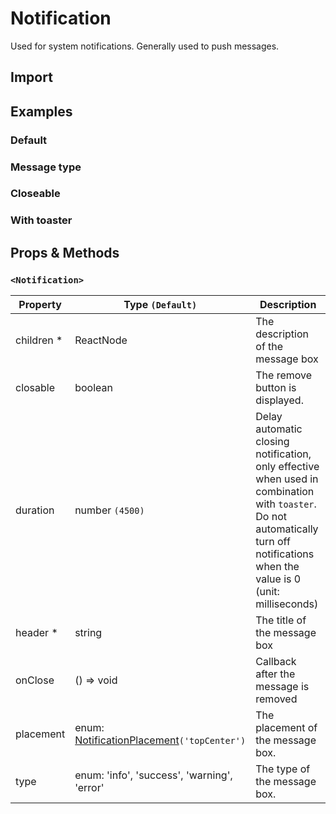 # Notification

Used for system notifications. Generally used to push messages.

## Import

<!--{include:(components/notification/fragments/import.md)}-->

## Examples

### Default

<!--{include:`basic.md`}-->

### Message type

<!--{include:`type.md`}-->

### Closeable

<!--{include:`close.md`}-->

### With toaster

<!--{include:`with-toaster.md`}-->

## Props & Methods

### `<Notification>`

| Property    | Type `(Default)`                                     | Description                                                                                                                                                                        |
| ----------- | ---------------------------------------------------- | ---------------------------------------------------------------------------------------------------------------------------------------------------------------------------------- |
| children \* | ReactNode                                            | The description of the message box                                                                                                                                                 |
| closable    | boolean                                              | The remove button is displayed.                                                                                                                                                    |
| duration    | number `(4500)`                                      | Delay automatic closing notification, only effective when used in combination with `toaster`. Do not automatically turn off notifications when the value is 0 (unit: milliseconds) |
| header \*   | string                                               | The title of the message box                                                                                                                                                       |
| onClose     | () => void                                           | Callback after the message is removed                                                                                                                                              |
| placement   | enum: [NotificationPlacement](#types)`('topCenter')` | The placement of the message box.                                                                                                                                                  |
| type        | enum: 'info', 'success', 'warning', 'error'          | The type of the message box.                                                                                                                                                       |

<!--{include:(components/notification/en-US/toaster.md)}-->
